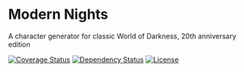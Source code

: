 # Modern Nights
A character generator for classic World of Darkness, 20th anniversary edition

[![Coverage Status](https://coveralls.io/repos/modernnights/modernnights/badge.svg?branch=master&service=github)](https://coveralls.io/github/modernnights/modernnights?branch=master)
[![Dependency Status](https://david-dm.org/modernnights/modernnights.svg)](https://david-dm.org/modernnights/modernnights)
[![License](https://img.shields.io/badge/license-MIT-blue.svg)](https://github.com/modernnights/modernnights/LICENSE)

